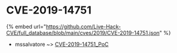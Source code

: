 # CVE-2019-14751
{% embed url="https://github.com/Live-Hack-CVE/full_database/blob/main/cves/2019/CVE-2019-14751.json" %}

* mssalvatore ~> [CVE-2019-14751_PoC](https://www.alice-snow.ru/2019/database/cve-2019-14751/cve-2019-14751_poc-mssalvatore)